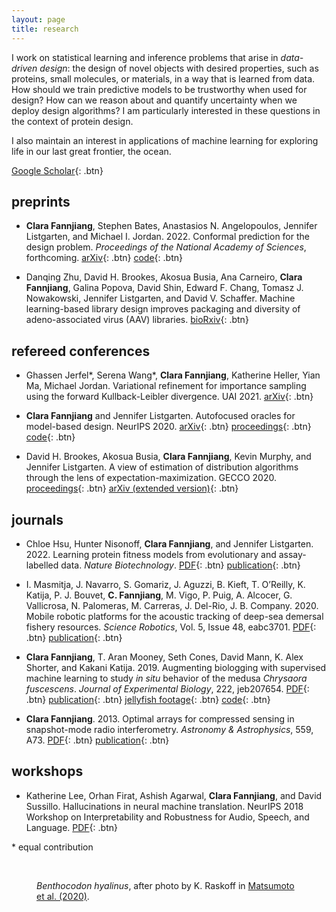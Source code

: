 ```yaml
---
layout: page
title: research
---
```


I work on statistical learning and inference problems that arise in *data-driven design*: the design of novel objects with desired properties, such as proteins, small molecules, or materials, in a way that is learned from data. How should we train predictive models to be trustworthy when used for design? How can we reason about and quantify uncertainty when we deploy design algorithms? I am particularly interested in these questions in the context of protein design.

I also maintain an interest in applications of machine learning for exploring life in our last great frontier, the ocean.

[Google Scholar](https://scholar.google.com/citations?user=Z-2pv_wAAAAJ&hl=en){: .btn}

## preprints

- **Clara Fannjiang**, Stephen Bates, Anastasios N. Angelopoulos, Jennifer Listgarten, and Michael I. Jordan. 2022. Conformal prediction for the design problem. *Proceedings of the National Academy of Sciences*, forthcoming. [arXiv](https://arxiv.org/abs/2202.03613){: .btn} [code](https://github.com/clarafy/conformal-for-design){: .btn}

- Danqing Zhu, David H. Brookes, Akosua Busia, Ana Carneiro, **Clara Fannjiang**, Galina Popova, David Shin, Edward F. Chang, Tomasz J. Nowakowski, Jennifer Listgarten, and David V. Schaffer. Machine learning-based library design improves packaging and diversity of adeno-associated virus (AAV) libraries. [bioRxiv](https://www.biorxiv.org/content/10.1101/2021.11.02.467003v1){: .btn}

## refereed conferences

- Ghassen Jerfel\*, Serena Wang\*, **Clara Fannjiang**, Katherine Heller, Yian Ma, Michael Jordan. Variational refinement for importance sampling using the forward Kullback-Leibler divergence. UAI 2021. [arXiv](https://arxiv.org/abs/2106.15980){: .btn}

- **Clara Fannjiang** and Jennifer Listgarten. Autofocused oracles for model-based design. NeurIPS 2020. [arXiv](https://arxiv.org/abs/2006.08052){: .btn} [proceedings](https://papers.nips.cc/paper/2020/hash/972cda1e62b72640cb7ac702714a115f-Abstract.html){: .btn} [code](https://github.com/clarafy/autofocused-oracles){: .btn}

- David H. Brookes, Akosua Busia, **Clara Fannjiang**, Kevin Murphy, and Jennifer Listgarten. A view of estimation of distribution algorithms through the lens of expectation-maximization. GECCO 2020. [proceedings](https://dl.acm.org/doi/10.1145/3377929.3389938){: .btn} [arXiv (extended version)](https://arxiv.org/abs/1905.10474){: .btn}

## journals

- Chloe Hsu, Hunter Nisonoff, **Clara Fannjiang**, and Jennifer Listgarten. 2022. Learning protein fitness models from evolutionary and assay-labelled data. *Nature Biotechnology*. [PDF](/research/nbt.pdf){: .btn} [publication](https://doi.org/10.1038/s41587-021-01146-5){: .btn}

- I. Masmitja, J. Navarro, S. Gomariz,  J. Aguzzi, B. Kieft, T. O’Reilly, K. Katija, P. J. Bouvet, **C. Fannjiang**, M. Vigo, P. Puig, A. Alcocer, G. Vallicrosa, N. Palomeras, M. Carreras, J. Del-Rio, J. B. Company. 2020. Mobile robotic platforms for the acoustic tracking of deep-sea demersal fishery resources. *Science Robotics*, Vol. 5, Issue 48, eabc3701. [PDF](/research/scirob_2020.pdf){: .btn} [publication](https://robotics.sciencemag.org/content/5/48/eabc3701){: .btn}

- **Clara Fannjiang**, T. Aran Mooney, Seth Cones, David Mann, K. Alex Shorter, and Kakani Katija. 2019. Augmenting biologging with supervised machine learning to study *in situ* behavior of the medusa *Chrysaora fuscescens*. *Journal of Experimental Biology*, 222, jeb207654. [PDF](/research/jeb_2019_wsi.pdf){: .btn} [publication](https://jeb.biologists.org/content/222/16/jeb207654){: .btn} [jellyfish footage](http://movie.biologists.com/video/10.1242/jeb.207654/video-1){: .btn} [code](https://bitbucket.org/mbari/jellymove/src/master/){: .btn}

- **Clara Fannjiang**. 2013. Optimal arrays for compressed sensing in snapshot-mode radio interferometry. *Astronomy & Astrophysics*, 559, A73. [PDF](/research/aa_2013.pdf){: .btn} [publication](https://www.aanda.org/articles/aa/full_html/2013/11/aa21079-13/aa21079-13.html){: .btn}

## workshops

- Katherine Lee, Orhan Firat, Ashish Agarwal, **Clara Fannjiang**, and David Sussillo. Hallucinations in neural machine translation. NeurIPS 2018 Workshop on Interpretability and Robustness for Audio, Speech, and Language. [PDF](/research/neurips_irasl_2018.pdf){: .btn}

\* equal contribution

<br>

<figure class="align-center">
  <a href="#"><img src="{{ '/images/benthocodon_hyalinus_med.png' | absolute_url }}" alt=""></a>
  <figcaption><em>Benthocodon hyalinus</em>, after photo by K. Raskoff in <a href="https://www.frontiersin.org/articles/10.3389/fmars.2019.00798/full">Matsumoto et al. (2020)</a>.</figcaption>
</figure> 

